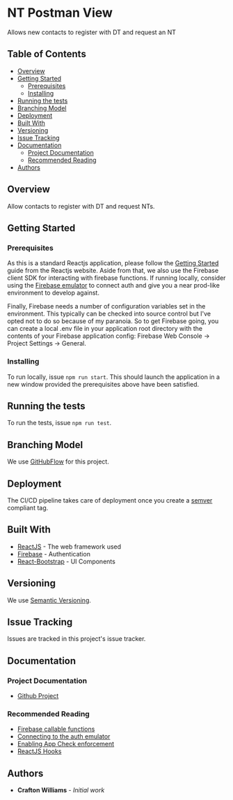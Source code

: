 # NT Postman View

Allows new contacts to register with DT and request an NT

## Table of Contents

- [Overview](#overview)
- [Getting Started](#getting-started)
    - [Prerequisites](#prerequisites)
    - [Installing](#installing)
- [Running the tests](#running-the-tests)
- [Branching Model](#branching-model)
- [Deployment](#deployment)
- [Built With](#built-with)
- [Versioning](#versioning)
- [Issue Tracking](#issue-tracking)
- [Documentation](#documentation)
    - [Project Documentation](#project-documentation)
    - [Recommended Reading](#recommended-reading)
- [Authors](#authors)

## Overview

Allow contacts to register with DT and request NTs.

## Getting Started

### Prerequisites

As this is a standard Reactjs application, please follow the [Getting Started](https://reactjs.org/) guide from the Reactjs website. Aside from that, we also use the Firebase client SDK for
interacting with firebase functions. If running locally, consider using the [Firebase emulator](https://firebase.google.com/docs/emulator-suite/connect_auth) to connect auth and give you a near prod-like
environment to develop against.

Finally, Firebase needs a number of configuration variables set in the environment. This typically can be checked into source control but I've opted not to do so because of my paranoia.
So to get Firebase going, you can create a local .env file in your application root directory with the contents of your Firebase application config: Firebase Web Console -> Project Settings -> General.

### Installing

To run locally, issue `npm run start`. This should launch the application in a new window provided the prerequisites above have been satisfied.

## Running the tests

To run the tests, issue `npm run test`.

## Branching Model
We use [GitHubFlow](https://guides.github.com/introduction/flow/) for this project.

## Deployment

The CI/CD pipeline takes care of deployment once you create a [semver](https://semver.org/) compliant tag.

## Built With

* [ReactJS](https://reactjs.org/) - The web framework used
* [Firebase](https://firebase.google.com/) - Authentication
* [React-Bootstrap](https://react-bootstrap.github.io/) - UI Components

## Versioning

We use [Semantic Versioning](http://semver.org/).

## Issue Tracking

Issues are tracked in this project's issue tracker.

## Documentation

### Project Documentation

* [Github Project](https://github.com/orgs/mujde-aze/projects)

### Recommended Reading

* [Firebase callable functions](https://firebase.google.com/docs/functions/callable)
* [Connecting to the auth emulator](https://firebase.google.com/docs/emulator-suite/connect_auth)
* [Enabling App Check enforcement](https://firebase.google.com/docs/app-check/cloud-functions)
* [ReactJS Hooks](https://reactjs.org/docs/hooks-intro.html)

## Authors

* **Crafton Williams** - *Initial work*
